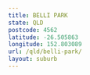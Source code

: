 ```yaml
---
title: BELLI PARK
state: QLD
postcode: 4562
latitude: -26.505863
longitude: 152.803089
url: /qld/belli-park/
layout: suburb
---
```

